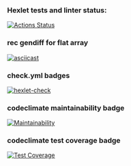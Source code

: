 ### Hexlet tests and linter status:

[![Actions Status](https://github.com/GalinaBagram1987/frontend-project-46/actions/workflows/hexlet-check.yml/badge.svg)](https://github.com/GalinaBagram1987/frontend-project-46/actions)

### rec gendiff for flat array

[![asciicast](https://asciinema.org/a/r1dO4dJwxbOjma3Ts4i9nfFPA.svg)](https://asciinema.org/a/r1dO4dJwxbOjma3Ts4i9nfFPA)

### check.yml badges

[![hexlet-check](https://github.com/GalinaBagram1987/frontend-project-46/actions/workflows/hexlet-check.yml/badge.svg)](https://github.com/GalinaBagram1987/frontend-project-46/actions/workflows/hexlet-check.yml)

### codeclimate maintainability badge

[![Maintainability](https://api.codeclimate.com/v1/badges/ad0af5f0984e91cc126c/maintainability)](https://codeclimate.com/github/GalinaBagram1987/frontend-project-46/maintainability)

### codeclimate test coverage badge

[![Test Coverage](https://api.codeclimate.com/v1/badges/ad0af5f0984e91cc126c/test_coverage)](https://codeclimate.com/github/GalinaBagram1987/frontend-project-46/test_coverage)
